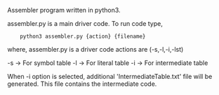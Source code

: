 Assembler program written in python3.

assembler.py is a main driver code. 
To run code type,

        python3 assembler.py {action} {filename}


where, assembler.py is a driver code actions are (-s,-l,-i,-lst) 

-s -> For symbol table 
-l -> For literal table 
-i -> For intermediate table 

When -i option is selected, 
additional 'IntermediateTable.txt' file will be generated. 
This file contains the intermediate code.

